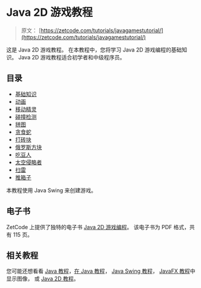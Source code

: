 # Java 2D 游戏教程

> 原文： [https://zetcode.com/tutorials/javagamestutorial/](https://zetcode.com/tutorials/javagamestutorial/)

这是 Java 2D 游戏教程。 在本教程中，您将学习 Java 2D 游戏编程的基础知识。 Java 2D 游戏教程适合初学者和中级程序员。

## 目录

*   [基础知识](basics/)
*   [动画](animation/)
*   [移动精灵](movingsprites/)
*   [碰撞检测](collision/)
*   [拼图](puzzle/)
*   [贪食蛇](snake/)
*   [打砖块](breakout/)
*   [俄罗斯方块](tetris/)
*   [吃豆人](pacman/)
*   [太空侵略者](spaceinvaders/)
*   [扫雷](minesweeper/)
*   [推箱子](sokoban/)

本教程使用 Java Swing 来创建游戏。

## 电子书

ZetCode 上提供了独特的电子书 [Java 2D 游戏编程](/ebooks/javagames/)。 该电子书为 PDF 格式，共有 115 页。

## 相关教程

您可能还想看看 [Java 教程](/lang/java/)，[在 Java 教程](/java/displayimage/)， [Java Swing 教程](/tutorials/javaswingtutorial/)， [JavaFX 教程](/gui/javafx/)中显示图像， 或 [Java 2D 教程](/gfx/java2d/)。